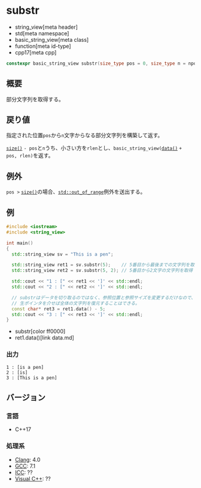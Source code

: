 # substr
* string_view[meta header]
* std[meta namespace]
* basic_string_view[meta class]
* function[meta id-type]
* cpp17[meta cpp]

```cpp
constexpr basic_string_view substr(size_type pos = 0, size_type n = npos) const;
```

## 概要
部分文字列を取得する。



## 戻り値
指定された位置`pos`から`n`文字からなる部分文字列を構築して返す。

[`size()`](size.md) `- pos`と`n`うち、小さい方を`rlen`とし、`basic_string_view(`[`data()`](data.md) `+ pos, rlen)`を返す。


## 例外
`pos >` [`size()`](size.md)の場合、[`std::out_of_range`](/reference/stdexcept.md)例外を送出する。


## 例
```cpp example
#include <iostream>
#include <string_view>

int main()
{
  std::string_view sv = "This is a pen";

  std::string_view ret1 = sv.substr(5);    // 5番目から最後までの文字列を取得
  std::string_view ret2 = sv.substr(5, 2); // 5番目から2文字の文字列を取得

  std::cout << "1 : [" << ret1 << ']' << std::endl;
  std::cout << "2 : [" << ret2 << ']' << std::endl;

  // substrはデータを切り取るのではなく、参照位置と参照サイズを変更するだけなので、
  // 生ポインタを介せば全体の文字列を復元することはできる。
  const char* ret3 = ret1.data() - 5;
  std::cout << "3 : [" << ret3 << ']' << std::endl;
}
```
* substr[color ff0000]
* ret1.data()[link data.md]

### 出力
```
1 : [is a pen]
2 : [is]
3 : [This is a pen]
```


## バージョン
### 言語
- C++17

### 処理系
- [Clang](/implementation.md#clang): 4.0
- [GCC](/implementation.md#gcc): 7.1
- [ICC](/implementation.md#icc): ??
- [Visual C++](/implementation.md#visual_cpp): ??
